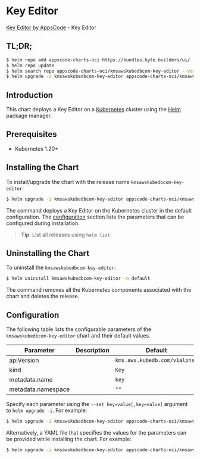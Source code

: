 # Key Editor

[Key Editor by AppsCode](https://appscode.com) - Key Editor

## TL;DR;

```bash
$ helm repo add appscode-charts-oci https://bundles.byte.builders/ui/
$ helm repo update
$ helm search repo appscode-charts-oci/kmsawskubedbcom-key-editor --version=v0.9.0
$ helm upgrade -i kmsawskubedbcom-key-editor appscode-charts-oci/kmsawskubedbcom-key-editor -n default --create-namespace --version=v0.9.0
```

## Introduction

This chart deploys a Key Editor on a [Kubernetes](http://kubernetes.io) cluster using the [Helm](https://helm.sh) package manager.

## Prerequisites

- Kubernetes 1.20+

## Installing the Chart

To install/upgrade the chart with the release name `kmsawskubedbcom-key-editor`:

```bash
$ helm upgrade -i kmsawskubedbcom-key-editor appscode-charts-oci/kmsawskubedbcom-key-editor -n default --create-namespace --version=v0.9.0
```

The command deploys a Key Editor on the Kubernetes cluster in the default configuration. The [configuration](#configuration) section lists the parameters that can be configured during installation.

> **Tip**: List all releases using `helm list`

## Uninstalling the Chart

To uninstall the `kmsawskubedbcom-key-editor`:

```bash
$ helm uninstall kmsawskubedbcom-key-editor -n default
```

The command removes all the Kubernetes components associated with the chart and deletes the release.

## Configuration

The following table lists the configurable parameters of the `kmsawskubedbcom-key-editor` chart and their default values.

|     Parameter      | Description |                 Default                  |
|--------------------|-------------|------------------------------------------|
| apiVersion         |             | <code>kms.aws.kubedb.com/v1alpha1</code> |
| kind               |             | <code>Key</code>                         |
| metadata.name      |             | <code>key</code>                         |
| metadata.namespace |             | <code>""</code>                          |


Specify each parameter using the `--set key=value[,key=value]` argument to `helm upgrade -i`. For example:

```bash
$ helm upgrade -i kmsawskubedbcom-key-editor appscode-charts-oci/kmsawskubedbcom-key-editor -n default --create-namespace --version=v0.9.0 --set apiVersion=kms.aws.kubedb.com/v1alpha1
```

Alternatively, a YAML file that specifies the values for the parameters can be provided while
installing the chart. For example:

```bash
$ helm upgrade -i kmsawskubedbcom-key-editor appscode-charts-oci/kmsawskubedbcom-key-editor -n default --create-namespace --version=v0.9.0 --values values.yaml
```
